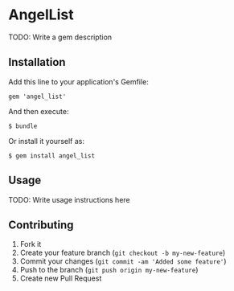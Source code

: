 # AngelList

TODO: Write a gem description

## Installation

Add this line to your application's Gemfile:

    gem 'angel_list'

And then execute:

    $ bundle

Or install it yourself as:

    $ gem install angel_list

## Usage

TODO: Write usage instructions here

## Contributing

1. Fork it
2. Create your feature branch (`git checkout -b my-new-feature`)
3. Commit your changes (`git commit -am 'Added some feature'`)
4. Push to the branch (`git push origin my-new-feature`)
5. Create new Pull Request
